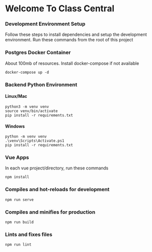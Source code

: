 # Welcome To Class Central


### Development Environment Setup
Follow these steps to install dependencies and setup the development environment. Run these commands from the root of this project


### Postgres Docker Container
About 100mb of resources. Install docker-compose if not available
```
docker-compose up -d
```


### Backend Python Environment

#### Linux/Mac
```
python3 -m venv venv
source venv/bin/activate
pip install -r requirements.txt
```

#### Windows
```
python -m venv venv
.\venv\Scripts\Activate.ps1
pip install -r requirements.txt
```


### Vue Apps
In each vue project/directory, run these commands
```
npm install
```

### Compiles and hot-reloads for development
```
npm run serve
```

### Compiles and minifies for production
```
npm run build
```

### Lints and fixes files
```
npm run lint
```

